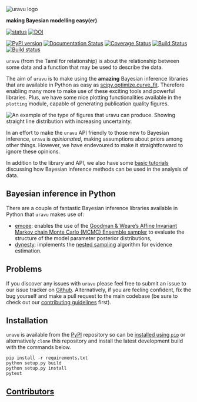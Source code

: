 ![uravu logo](https://github.com/arm61/uravu/raw/master/docs/source/logo/uravu_logo.png)

**making Bayesian modelling easy(er)**

[![status](https://joss.theoj.org/papers/e9047e48bf024589e0765f955b3e4c76/status.svg)](https://joss.theoj.org/papers/e9047e48bf024589e0765f955b3e4c76)
[![DOI](https://zenodo.org/badge/241184437.svg)](https://zenodo.org/badge/latestdoi/241184437)

[![PyPI version](https://badge.fury.io/py/uravu.svg)](https://badge.fury.io/py/uravu)
[![Documentation Status](https://readthedocs.org/projects/uravu/badge/?version=latest)](https://uravu.readthedocs.io/en/latest/?badge=latest)
[![Coverage Status](https://coveralls.io/repos/github/arm61/uravu/badge.svg?branch=master)](https://coveralls.io/github/arm61/uravu?branch=master)
[![Build Status](https://travis-ci.org/arm61/uravu.svg?branch=master)](https://travis-ci.org/arm61/uravu)
[![Build status](https://ci.appveyor.com/api/projects/status/eo426m99lmkbh5rx?svg=true)](https://ci.appveyor.com/project/arm61/uravu)

``uravu`` (from the Tamil for relationship) is about the relationship between some data and a function that may be used to describe the data. 

The aim of ``uravu`` is to make using the **amazing** Bayesian inference libraries that are available in Python as easy as [scipy.optimize.curve_fit](https://docs.scipy.org/doc/scipy/reference/generated/scipy.optimize.curve_fit.html).
Therefore enabling many more to make use of these exciting tools and powerful libraries.
Plus, we have some nice plotting functionalities available in the `plotting` module, capable of generating publication quality figures.

![An example of the type of figures that uravu can produce. Showing straight line distribution with increasing uncertainty.](https://github.com/arm61/uravu/raw/master/docs/source/sample_fig.png)

In an effort to make the ``uravu`` API friendly to those new to Bayesian inference, ``uravu`` is *opinionated*, making assumptions about priors among other things. 
However, we have endevoured to make it straightforward to ignore these opinions.

In addition to the library and API, we also have some [basic tutorials](https://uravu.readthedocs.io/en/latest/tutorials.html) discussing how Bayesian inference methods can be used in the analysis of data. 

## Bayesian inference in Python

There are a couple of fantastic Bayesian inference libraries available in Python that `uravu` makes use of:

- [emcee](https://emcee.readthedocs.io/): enables the use of the [Goodman & Weare’s Affine Invariant Markov chain Monte Carlo (MCMC) Ensemble sampler](https://doi.org/10.2140/camcos.2010.5.65) to evaluate the structure of the model parameter posterior distributions,
- [dynesty](https://dynesty.readthedocs.io/): implements the [nested sampling](https://doi.org/10.1063/1.1835238) algorithm for evidence estimation.

## Problems

If you discover any issues with `uravu` please feel free to submit an issue to our issue tracker on [Github](https://github.com/arm61/uravu). 
Alternatively, if you are feeling confident, fix the bug yourself and make a pull request to the main codebase (be sure to check out our [contributing guidelines](https://github.com/arm61/uravu/blob/master/CONTRIBUTING.md) first). 

## Installation

`uravu` is available from the [PyPI](https://pypi.org/project/uravu/) repository so can be [installed using `pip`](https://uravu.readthedocs.io/en/latest/installation.html) or alternatively `clone` this repository and install the latest development build with the commands below. 

```
pip install -r requirements.txt
python setup.py build
python setup.py install 
pytest
```

## [Contributors](https://github.com/arm61/uravu/graphs/contributors) 
